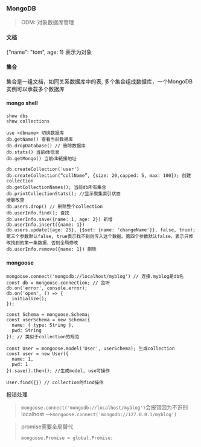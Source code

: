 ### MongoDB

> ODM: 对象数据库管理

#### 文档

{"name": "tom", age: 1} 表示为对象

#### 集合

集合是一组文档，如同关系数据库中的表, 多个集合组成数据库，一个MongoDB实例可以承载多个数据库

#### mongo shell

```
show dbs
show collections

use <dbname> 切换数据库
db.getName() 查看当前数据库
db.dropDatabase() // 删除数据库
db.stats() 当前db信息
db.getMongo() 当前db链接地址

db.createCollection('user')
db.createCollection(“collName”, {size: 20,capped: 5, max: 100}); 创建collection
db.getCollectionNames(); 当前db所有集合
db.printCollectionStats(); //显示聚集索引状态
增删改查
db.users.drop() // 删除整个collection
db.userInfo.find(); 查找
db.userInfo.save({name: 1, age: 2}) 新增
db.userInfo.insert({name: 1})
db.users.update({age: 25}, {$set: {name: 'changeName'}}, false, true); 第三个参数默认false, true表示找不到则传入这个数据。第四个参数默认false，表示只修改找到的第一条数据，否则全局修改
db.userInfo.remove({name: 1}) 删除
```



#### mongoose

```
mongoose.connect('mongodb://localhost/myblog') // 连接.myblog是db名
const db = mongoose.connection; // 监听
db.on('error', console.error);
db.on('open', () => {
  initialize();
});

const Schema = mongoose.Schema;
const userSchema = new Schema({
  name: { type: String },
  pwd: String
}); // 类似于collection的规范

const User = mongoose.model('User', userSchema); 生成collection
const user = new User({
  name: 1,
  pwd: 1
}).save().then(); //生成model, use可操作

User.find({}) // collection的find操作

```

报错处理

> `mongoose.connect('mongodb://localhost/myblog')`会报错因为不识别localhost ——>`mongoose.connect('mongodb://127.0.0.1/myblog')`

>promise需要全局替代
>
>`mongoose.Promise = global.Promise;`

